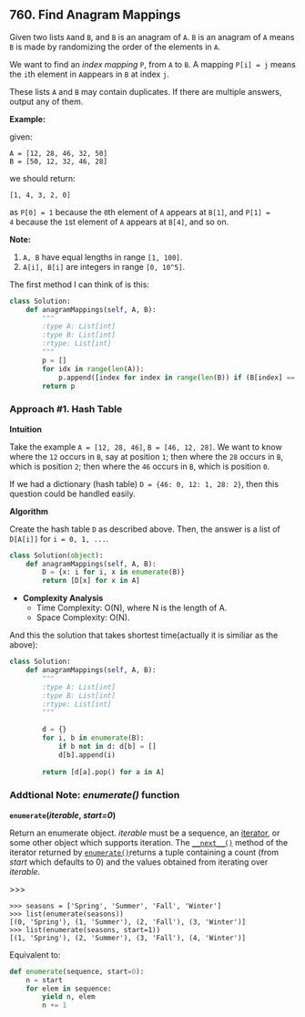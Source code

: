 ## 760. Find Anagram Mappings

Given two lists `A`and `B`, and `B` is an anagram of `A`. `B` is an anagram of `A` means `B` is made by randomizing the order of the elements in `A`.

We want to find an *index mapping* `P`, from `A` to `B`. A mapping `P[i] = j` means the `i`th element in `A`appears in `B` at index `j`.

These lists `A` and `B` may contain duplicates. If there are multiple answers, output any of them.

**Example:** 

given:

```
A = [12, 28, 46, 32, 50]
B = [50, 12, 32, 46, 28]
```

we should return:

```
[1, 4, 3, 2, 0]
```

as `P[0] = 1` because the `0`th element of `A` appears at `B[1]`, and `P[1] = 4` because the `1`st element of `A` appears at `B[4]`, and so on.

**Note:**

1. `A, B` have equal lengths in range `[1, 100]`.
2. `A[i], B[i]` are integers in range `[0, 10^5]`.





The first method I can think of is this:

```python
class Solution:
    def anagramMappings(self, A, B):
        """
        :type A: List[int]
        :type B: List[int]
        :rtype: List[int]
        """
        p = []
        for idx in range(len(A)):
            p.append([index for index in range(len(B)) if (B[index] == A[idx])][0])
        return p
```



### Approach #1. Hash Table

**Intuition**

Take the example `A = [12, 28, 46]`, `B = [46, 12, 28]`. We want to know where the `12` occurs in `B`, say at position `1`; then where the `28` occurs in `B`, which is position `2`; then where the `46` occurs in `B`, which is position `0`.

If we had a dictionary (hash table) `D = {46: 0, 12: 1, 28: 2}`, then this question could be handled easily.

**Algorithm**

Create the hash table `D` as described above. Then, the answer is a list of `D[A[i]]` for `i = 0, 1, ...`.

```python
class Solution(object):
    def anagramMappings(self, A, B):
        D = {x: i for i, x in enumerate(B)}
        return [D[x] for x in A]
```

- **Complexity Analysis**
  - Time Complexity: O(N), where N is the length of A.
  - Space Complexity: O(N).



And this the solution that takes shortest time(actually it is similiar as the above):

```python
class Solution:
    def anagramMappings(self, A, B):
        """
        :type A: List[int]
        :type B: List[int]
        :rtype: List[int]
        """
        
        d = {}
        for i, b in enumerate(B):
            if b not in d: d[b] = []
            d[b].append(i)
        
        return [d[a].pop() for a in A]
```





### Addtional Note: *enumerate()* function

**`enumerate`(*iterable*, *start=0*)**

Return an enumerate object. *iterable* must be a sequence, an [iterator](https://docs.python.org/3/glossary.html#term-iterator), or some other object which supports iteration. The [`__next__()`](https://docs.python.org/3/library/stdtypes.html#iterator.__next__) method of the iterator returned by [`enumerate()`](https://docs.python.org/3/library/functions.html#enumerate)returns a tuple containing a count (from *start* which defaults to 0) and the values obtained from iterating over *iterable*.

\>>>

```
>>> seasons = ['Spring', 'Summer', 'Fall', 'Winter']
>>> list(enumerate(seasons))
[(0, 'Spring'), (1, 'Summer'), (2, 'Fall'), (3, 'Winter')]
>>> list(enumerate(seasons, start=1))
[(1, 'Spring'), (2, 'Summer'), (3, 'Fall'), (4, 'Winter')]
```

Equivalent to:

```python
def enumerate(sequence, start=0):
    n = start
    for elem in sequence:
        yield n, elem
        n += 1
```